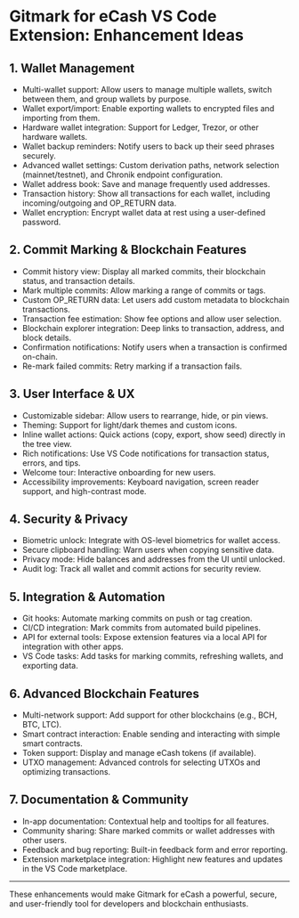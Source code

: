 # Gitmark for eCash VS Code Extension: Enhancement Ideas

## 1. Wallet Management
- Multi-wallet support: Allow users to manage multiple wallets, switch between them, and group wallets by purpose.
- Wallet export/import: Enable exporting wallets to encrypted files and importing from them.
- Hardware wallet integration: Support for Ledger, Trezor, or other hardware wallets.
- Wallet backup reminders: Notify users to back up their seed phrases securely.
- Advanced wallet settings: Custom derivation paths, network selection (mainnet/testnet), and Chronik endpoint configuration.
- Wallet address book: Save and manage frequently used addresses.
- Transaction history: Show all transactions for each wallet, including incoming/outgoing and OP_RETURN data.
- Wallet encryption: Encrypt wallet data at rest using a user-defined password.

## 2. Commit Marking & Blockchain Features
- Commit history view: Display all marked commits, their blockchain status, and transaction details.
- Mark multiple commits: Allow marking a range of commits or tags.
- Custom OP_RETURN data: Let users add custom metadata to blockchain transactions.
- Transaction fee estimation: Show fee options and allow user selection.
- Blockchain explorer integration: Deep links to transaction, address, and block details.
- Confirmation notifications: Notify users when a transaction is confirmed on-chain.
- Re-mark failed commits: Retry marking if a transaction fails.

## 3. User Interface & UX
- Customizable sidebar: Allow users to rearrange, hide, or pin views.
- Theming: Support for light/dark themes and custom icons.
- Inline wallet actions: Quick actions (copy, export, show seed) directly in the tree view.
- Rich notifications: Use VS Code notifications for transaction status, errors, and tips.
- Welcome tour: Interactive onboarding for new users.
- Accessibility improvements: Keyboard navigation, screen reader support, and high-contrast mode.

## 4. Security & Privacy
- Biometric unlock: Integrate with OS-level biometrics for wallet access.
- Secure clipboard handling: Warn users when copying sensitive data.
- Privacy mode: Hide balances and addresses from the UI until unlocked.
- Audit log: Track all wallet and commit actions for security review.

## 5. Integration & Automation
- Git hooks: Automate marking commits on push or tag creation.
- CI/CD integration: Mark commits from automated build pipelines.
- API for external tools: Expose extension features via a local API for integration with other apps.
- VS Code tasks: Add tasks for marking commits, refreshing wallets, and exporting data.

## 6. Advanced Blockchain Features
- Multi-network support: Add support for other blockchains (e.g., BCH, BTC, LTC).
- Smart contract interaction: Enable sending and interacting with simple smart contracts.
- Token support: Display and manage eCash tokens (if available).
- UTXO management: Advanced controls for selecting UTXOs and optimizing transactions.

## 7. Documentation & Community
- In-app documentation: Contextual help and tooltips for all features.
- Community sharing: Share marked commits or wallet addresses with other users.
- Feedback and bug reporting: Built-in feedback form and error reporting.
- Extension marketplace integration: Highlight new features and updates in the VS Code marketplace.

---

These enhancements would make Gitmark for eCash a powerful, secure, and user-friendly tool for developers and blockchain enthusiasts.
